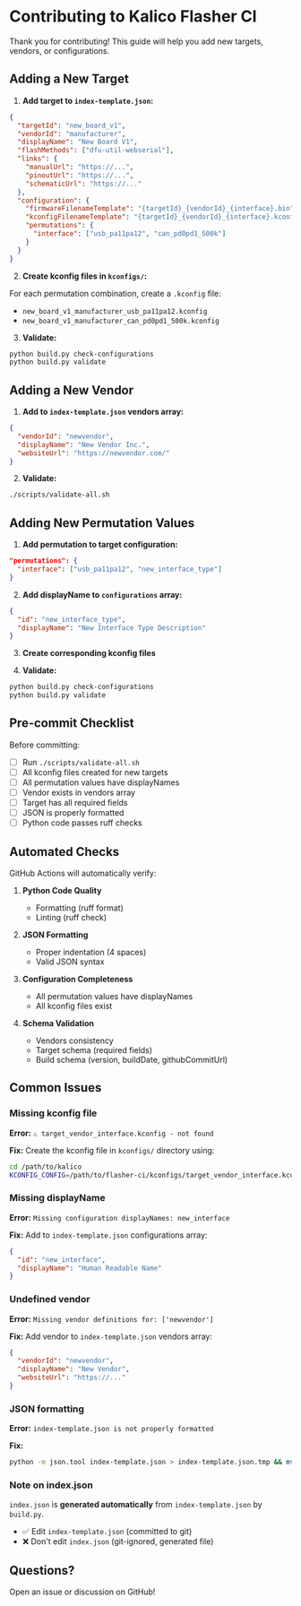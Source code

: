 # Contributing to Kalico Flasher CI

Thank you for contributing! This guide will help you add new targets, vendors, or configurations.

## Adding a New Target

1. **Add target to `index-template.json`:**

```json
{
  "targetId": "new_board_v1",
  "vendorId": "manufacturer",
  "displayName": "New Board V1",
  "flashMethods": ["dfu-util-webserial"],
  "links": {
    "manualUrl": "https://...",
    "pinoutUrl": "https://...",
    "schematicUrl": "https://..."
  },
  "configuration": {
    "firmwareFilenameTemplate": "{targetId}_{vendorId}_{interface}.bin",
    "kconfigFilenameTemplate": "{targetId}_{vendorId}_{interface}.kconfig",
    "permutations": {
      "interface": ["usb_pa11pa12", "can_pd0pd1_500k"]
    }
  }
}
```

2. **Create kconfig files in `kconfigs/`:**

For each permutation combination, create a `.kconfig` file:
- `new_board_v1_manufacturer_usb_pa11pa12.kconfig`
- `new_board_v1_manufacturer_can_pd0pd1_500k.kconfig`

3. **Validate:**

```bash
python build.py check-configurations
python build.py validate
```

## Adding a New Vendor

1. **Add to `index-template.json` vendors array:**

```json
{
  "vendorId": "newvendor",
  "displayName": "New Vendor Inc.",
  "websiteUrl": "https://newvendor.com/"
}
```

2. **Validate:**

```bash
./scripts/validate-all.sh
```

## Adding New Permutation Values

1. **Add permutation to target configuration:**

```json
"permutations": {
  "interface": ["usb_pa11pa12", "new_interface_type"]
}
```

2. **Add displayName to `configurations` array:**

```json
{
  "id": "new_interface_type",
  "displayName": "New Interface Type Description"
}
```

3. **Create corresponding kconfig files**

4. **Validate:**

```bash
python build.py check-configurations
python build.py validate
```

## Pre-commit Checklist

Before committing:

- [ ] Run `./scripts/validate-all.sh`
- [ ] All kconfig files created for new targets
- [ ] All permutation values have displayNames
- [ ] Vendor exists in vendors array
- [ ] Target has all required fields
- [ ] JSON is properly formatted
- [ ] Python code passes ruff checks

## Automated Checks

GitHub Actions will automatically verify:

1. **Python Code Quality**
   - Formatting (ruff format)
   - Linting (ruff check)

2. **JSON Formatting**
   - Proper indentation (4 spaces)
   - Valid JSON syntax

3. **Configuration Completeness**
   - All permutation values have displayNames
   - All kconfig files exist

4. **Schema Validation**
   - Vendors consistency
   - Target schema (required fields)
   - Build schema (version, buildDate, githubCommitUrl)

## Common Issues

### Missing kconfig file

**Error:** `⚠ target_vendor_interface.kconfig - not found`

**Fix:** Create the kconfig file in `kconfigs/` directory using:
```bash
cd /path/to/kalico
KCONFIG_CONFIG=/path/to/flasher-ci/kconfigs/target_vendor_interface.kconfig make menuconfig
```

### Missing displayName

**Error:** `Missing configuration displayNames: new_interface`

**Fix:** Add to `index-template.json` configurations array:
```json
{
  "id": "new_interface",
  "displayName": "Human Readable Name"
}
```

### Undefined vendor

**Error:** `Missing vendor definitions for: ['newvendor']`

**Fix:** Add vendor to `index-template.json` vendors array:
```json
{
  "vendorId": "newvendor",
  "displayName": "New Vendor",
  "websiteUrl": "https://..."
}
```

### JSON formatting

**Error:** `index-template.json is not properly formatted`

**Fix:**
```bash
python -m json.tool index-template.json > index-template.json.tmp && mv index-template.json.tmp index-template.json
```

### Note on index.json

`index.json` is **generated automatically** from `index-template.json` by `build.py`. 
- ✅ Edit `index-template.json` (committed to git)
- ❌ Don't edit `index.json` (git-ignored, generated file)

## Questions?

Open an issue or discussion on GitHub!
